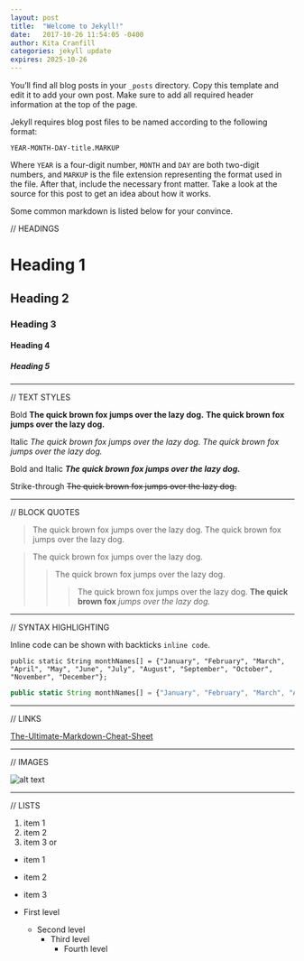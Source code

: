 ```yaml
---
layout: post
title:  "Welcome to Jekyll!"
date:   2017-10-26 11:54:05 -0400
author: Kita Cranfill
categories: jekyll update
expires: 2025-10-26
---
```


You’ll find all blog posts in your `_posts` directory. Copy this template and edit it to add your own post. Make sure to add all required header information at the top of the page. 

Jekyll requires blog post files to be named according to the following format:

`YEAR-MONTH-DAY-title.MARKUP`

Where `YEAR` is a four-digit number, `MONTH` and `DAY` are both two-digit numbers, and `MARKUP` is the file extension representing the format used in the file. After that, include the necessary front matter. Take a look at the source for this post to get an idea about how it works.

Some common markdown is listed below for your convince.

// HEADINGS

# Heading 1
## Heading 2
### Heading 3
#### Heading 4
##### Heading 5

---

// TEXT STYLES

Bold
**The quick brown fox jumps over the lazy dog.**
__The quick brown fox jumps over the lazy dog.__

Italic
*The quick brown fox jumps over the lazy dog.*
_The quick brown fox jumps over the lazy dog._

Bold and Italic
**_The quick brown fox jumps over the lazy dog._**

Strike-through
~~The quick brown fox jumps over the lazy dog.~~

---

// BLOCK QUOTES

> The quick brown fox jumps over the lazy dog.
> The quick brown fox jumps over the lazy dog.

> The quick brown fox jumps over the lazy dog.
>> The quick brown fox jumps over the lazy dog.
>>> The quick brown fox jumps over the lazy dog.
> **The quick brown fox** *jumps over the lazy dog.*

--- 

// SYNTAX HIGHLIGHTING

Inline code can be shown with backticks `inline code`.

```
public static String monthNames[] = {"January", "February", "March", "April", "May", "June", "July", "August", "September", "October", "November", "December"};
```

```js
public static String monthNames[] = {"January", "February", "March", "April", "May", "June", "July", "August", "September", "October", "November", "December"};
```

---

// LINKS

[The-Ultimate-Markdown-Cheat-Sheet](https://github.com/lifeparticle/Markdown-Cheatsheet) 

---

// IMAGES

![alt text](https://via.placeholder.com/100)

---

// LISTS

1. item 1
1. item 2
1. item 3
or
* item 1
* item 2
* item 3

* First level
    * Second level
        * Third level
            * Fourth level


